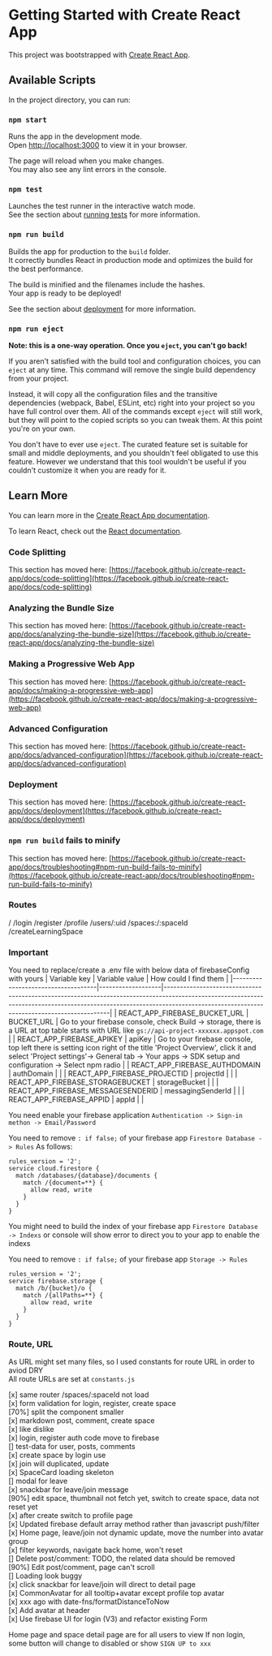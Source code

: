 # Getting Started with Create React App

This project was bootstrapped with [Create React App](https://github.com/facebook/create-react-app).

## Available Scripts

In the project directory, you can run:

### `npm start`

Runs the app in the development mode.\
Open [http://localhost:3000](http://localhost:3000) to view it in your browser.

The page will reload when you make changes.\
You may also see any lint errors in the console.

### `npm test`

Launches the test runner in the interactive watch mode.\
See the section about [running tests](https://facebook.github.io/create-react-app/docs/running-tests) for more information.

### `npm run build`

Builds the app for production to the `build` folder.\
It correctly bundles React in production mode and optimizes the build for the best performance.

The build is minified and the filenames include the hashes.\
Your app is ready to be deployed!

See the section about [deployment](https://facebook.github.io/create-react-app/docs/deployment) for more information.

### `npm run eject`

**Note: this is a one-way operation. Once you `eject`, you can't go back!**

If you aren't satisfied with the build tool and configuration choices, you can `eject` at any time. This command will remove the single build dependency from your project.

Instead, it will copy all the configuration files and the transitive dependencies (webpack, Babel, ESLint, etc) right into your project so you have full control over them. All of the commands except `eject` will still work, but they will point to the copied scripts so you can tweak them. At this point you're on your own.

You don't have to ever use `eject`. The curated feature set is suitable for small and middle deployments, and you shouldn't feel obligated to use this feature. However we understand that this tool wouldn't be useful if you couldn't customize it when you are ready for it.

## Learn More

You can learn more in the [Create React App documentation](https://facebook.github.io/create-react-app/docs/getting-started).

To learn React, check out the [React documentation](https://reactjs.org/).

### Code Splitting

This section has moved here: [https://facebook.github.io/create-react-app/docs/code-splitting](https://facebook.github.io/create-react-app/docs/code-splitting)

### Analyzing the Bundle Size

This section has moved here: [https://facebook.github.io/create-react-app/docs/analyzing-the-bundle-size](https://facebook.github.io/create-react-app/docs/analyzing-the-bundle-size)

### Making a Progressive Web App

This section has moved here: [https://facebook.github.io/create-react-app/docs/making-a-progressive-web-app](https://facebook.github.io/create-react-app/docs/making-a-progressive-web-app)

### Advanced Configuration

This section has moved here: [https://facebook.github.io/create-react-app/docs/advanced-configuration](https://facebook.github.io/create-react-app/docs/advanced-configuration)

### Deployment

This section has moved here: [https://facebook.github.io/create-react-app/docs/deployment](https://facebook.github.io/create-react-app/docs/deployment)

### `npm run build` fails to minify

This section has moved here: [https://facebook.github.io/create-react-app/docs/troubleshooting#npm-run-build-fails-to-minify](https://facebook.github.io/create-react-app/docs/troubleshooting#npm-run-build-fails-to-minify)

### Routes

/
/login
/register
/profile
/users/:uid
/spaces:/:spaceId
/createLearningSpace

### Important

You need to replace/create a .env file with below data of firebaseConfig with yours
| Variable key                       | Variable value    | How could I find them                                                                                                                                                                                                   |
|------------------------------------|-------------------|-------------------------------------------------------------------------------------------------------------------------------------------------------------------------------------------------------------------------|
| REACT_APP_FIREBASE_BUCKET_URL      | BUCKET_URL        | Go to your firebase console, check Build -> storage, there is a URL at top table starts with URL like `gs://api-project-xxxxxx.appspot.com`                                                                                   |
| REACT_APP_FIREBASE_APIKEY          | apiKey            | Go to your firebase console, top left there is setting icon right of the title 'Project Overview', click it and select 'Project settings'-> General tab -> Your apps -> SDK setup and configuration -> Select npm radio |
| REACT_APP_FIREBASE_AUTHDOMAIN      | authDomain        |                                                                                                                                                                                                                         |
| REACT_APP_FIREBASE_PROJECTID       | projectId         |                                                                                                                                                                                                                         |
| REACT_APP_FIREBASE_STORAGEBUCKET   | storageBucket     |                                                                                                                                                                                                                         |
| REACT_APP_FIREBASE_MESSAGESENDERID | messagingSenderId |                                                                                                                                                                                                                         |
| REACT_APP_FIREBASE_APPID           | appId             |                                                                                                                                                                                                                         |

You need enable your firebase application `Authentication -> Sign-in methon -> Email/Password`

You need to remove `: if false;` of your firebase app `Firestore Database -> Rules`
As follows:

```text
rules_version = '2';
service cloud.firestore {
  match /databases/{database}/documents {
    match /{document=**} {
      allow read, write
    }
  }
}
```

You might need to build the index of your firebase app `Firestore Database -> Indexs` or console will show error to direct you to your app to enable the indexs  

You need to remove `: if false;` of your firebase app `Storage -> Rules`

```text
rules_version = '2';
service firebase.storage {
  match /b/{bucket}/o {
    match /{allPaths=**} {
      allow read, write
    }
  }
}
```

### Route, URL

As URL might set many files, so I used constants for route URL in order to aviod DRY  
All route URLs are set at `constants.js`

[x] same router /spaces/:spaceId not load  
[x] form validation for login, register, create space  
[70%] split the component smaller  
[x] markdown post, comment, create space  
[x] like dislike  
[x] login, register auth code move to firebase  
[] test-data for user, posts, comments  
[x] create space by login use  
[x] join will duplicated, update  
[x] SpaceCard loading skeleton  
[] modal for leave  
[x] snackbar for leave/join message  
[90%] edit space, thumbnail not fetch yet, switch to create space, data not reset yet  
[x] after create switch to profile page  
[x] Updated firebase default array method rather than javascript push/filter  
[x] Home page, leave/join not dynamic update, move the number into avatar group  
[x] filter keywords, navigate back home, won't reset  
[] Delete post/comment: TODO, the related data should be removed  
[90%] Edit post/comment, page can't scroll  
[] Loading look buggy  
[x] click snackbar for leave/join will direct to detail page  
[x] CommonAvatar for all tooltip+avatar except profile top avatar  
[x] xxx ago with date-fns/formatDistanceToNow  
[x] Add avatar at header  
[x] Use firebase UI for login (V3) and refactor existing Form

Home page and space detail page are for all users to view
If non login, some button will change to disabled or show `SIGN UP to xxx`  
